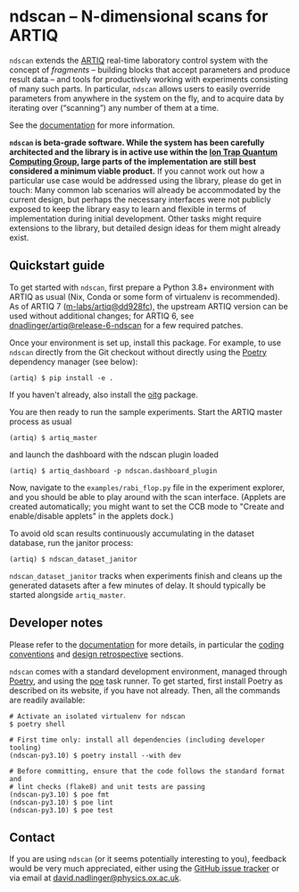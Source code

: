 ndscan – N-dimensional scans for ARTIQ
======================================

`ndscan` extends the [ARTIQ](https://github.com/m-labs/artiq) real-time
laboratory control system with the concept of _fragments_ – building blocks that
accept parameters and produce result data – and tools for productively working
with experiments consisting of many such parts. In particular, `ndscan` allows
users to easily override parameters from anywhere in the system on the fly, and
to acquire data by iterating over (“scanning”) any number of them at a time.

See the [documentation](https://oxfordiontrapgroup.github.io/ndscan) for more
information.

**`ndscan` is beta-grade software. While the system has been carefully
architected and the library is in active use within the
[Ion Trap Quantum Computing Group](https://www.physics.ox.ac.uk/research/ion-trap-quantum-computing-group),
large parts of the implementation are still best considered a minimum viable
product.** If you cannot work out how a particular use case would be addressed
using the library, please do get in touch: Many common lab scenarios will already
be accommodated by the current design, but perhaps the necessary interfaces were
not publicly exposed to keep the library easy to learn and flexible in terms
of implementation during initial development. Other tasks might require
extensions to the library, but detailed design ideas for them might already
exist.


Quickstart guide
----------------

To get started with `ndscan`, first prepare a Python 3.8+ environment with
ARTIQ as usual (Nix, Conda or some form of virtualenv is recommended). As
of ARTIQ 7
([m-labs/artiq@dd928fc](https://github.com/m-labs/artiq/commit/dd928fc014c4f96fe0b5d1bccb5c1eaf60ca8e62)),
the upstream ARTIQ version can be used without additional changes; for
ARTIQ 6, see
[dnadlinger/artiq@release-6-ndscan](https://github.com/dnadlinger/artiq/tree/release-6-ndscan)
for a few required patches.

Once your environment is set up, install this package. For example, to use
`ndscan` directly from the Git checkout without directly using the
[Poetry](https://python-poetry.org/) dependency manager (see below):

    (artiq) $ pip install -e .

If you haven't already, also install the
[oitg](http://github.com/OxfordIonTrapGroup/oitg) package.

You are then ready to run the sample experiments. Start the ARTIQ master
process as usual

    (artiq) $ artiq_master

and launch the dashboard with the ndscan plugin loaded

    (artiq) $ artiq_dashboard -p ndscan.dashboard_plugin

Now, navigate to the `examples/rabi_flop.py` file in the experiment explorer,
and you should be able to play around with the scan interface. (Applets are
created automatically; you might want to set the CCB mode to "Create and
enable/disable applets" in the applets dock.)

To avoid old scan results continuously accumulating in the dataset
database, run the janitor process:

    (artiq) $ ndscan_dataset_janitor

`ndscan_dataset_janitor` tracks when experiments finish and cleans up the
generated datasets after a few minutes of delay. It should typically be
started alongside `artiq_master`.


Developer notes
---------------

Please refer to the [documentation](https://oxfordiontrapgroup.github.io/ndscan)
for more details, in particular the
[coding conventions](https://oxfordiontrapgroup.github.io/ndscan/coding-conventions.html)
and
[design retrospective](https://oxfordiontrapgroup.github.io/ndscan/design-retrospective.html)
sections.

`ndscan` comes with a standard development environment, managed through
[Poetry](https://python-poetry.org/), and using the
[poe](https://poethepoet.natn.io/) task runner. To get started, first install
Poetry as described on its website, if you have not already. Then, all the
commands are readily available:

    # Activate an isolated virtualenv for ndscan
    $ poetry shell

    # First time only: install all dependencies (including developer tooling)
    (ndscan-py3.10) $ poetry install --with dev

    # Before committing, ensure that the code follows the standard format and
    # lint checks (flake8) and unit tests are passing
    (ndscan-py3.10) $ poe fmt
    (ndscan-py3.10) $ poe lint
    (ndscan-py3.10) $ poe test


Contact
-------

If you are using `ndscan` (or it seems potentially interesting to you), feedback
would be very much appreciated, either using the
[GitHub issue tracker](https://github.com/OxfordIonTrapGroup/ndscan/issues)
or via email at david.nadlinger@physics.ox.ac.uk.

